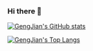 ### Hi there 👋

<!--
**GengJian/GengJian** is a ✨ _special_ ✨ repository because its `README.md` (this file) appears on your GitHub profile.

Here are some ideas to get you started:

- 🔭 I’m currently working on ...
- 🌱 I’m currently learning ...
- 👯 I’m looking to collaborate on ...
- 🤔 I’m looking for help with ...
- 💬 Ask me about ...
- 📫 How to reach me: ...
- 😄 Pronouns: ...
- ⚡ Fun fact: ...
-->

[![GengJian's GitHub stats](https://github-readme-stats.vercel.app/api?username=GengJian&count_private=true&show_icons=true&bg_color=E56447,C75C64,AE557B,904E95&icon_color=FFFFFF&title_color=FFFFFF&text_color=FFFFFF)](https://github.com/anuraghazra/github-readme-stats)


[![GengJian's Top Langs](https://github-readme-stats.vercel.app/api/top-langs/?username=GengJian&layout=compact&bg_color=904E95,AE557B,C75C64,E56447&title_color=FFFFFF&text_color=FFFFFF)](https://github.com/anuraghazra/github-readme-stats)
